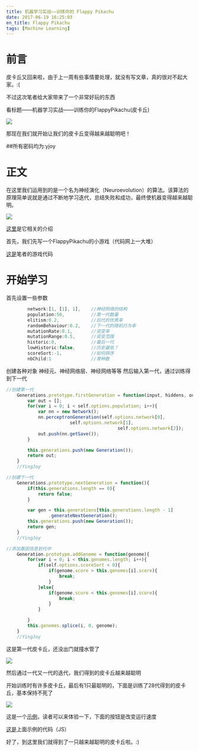 ```yaml
---
title: 机器学习实战——训练你的 Flappy Pikachu
date: 2017-06-19 16:25:03
en_title: Flappy Pikachu
tags: [Machine Learning]
---
```


# 前言

皮卡丘又回来啦，由于上一周有些事情要处理，就没有写文章，真的很对不起大家。:(

不过这次笔者给大家带来了一个非常好玩的东西

看标题——机器学习实战——训练你的FlappyPikachu(皮卡丘)

![](https://blog-10039692.file.myqcloud.com/1496513996832_5531_1496514018583.jpg)

那现在我们就开始让我们的皮卡丘变得越来越聪明吧！

##所有密码均为:yjoy

# 正文

在这里我们运用到的是一个名为神经演化（Neuroevolution）的算法。该算法的原理简单说就是通过不断地学习迭代，总结失败和成功，最终使机器变得越来越聪明。

![](https://blog-10039692.file.myqcloud.com/1496514394443_7803_1496514416812.png)

[这里](http://www.scholarpedia.org/article/Neuroevolution)是它相关的介绍

首先，我们先写一个FlappyPikachu的小游戏（代码网上一大堆）

[这是](http://pan.baidu.com/s/1bpgXJYn)笔者的游戏代码

# 开始学习

首先设置一些参数

```javascript
        network:[1, [1], 1],    //神经网络的结构
        population:50,          //第一代数量
        elitism:0.2,            //后代的优秀率
        randomBehaviour:0.2,    //下一代的随机行为率
        mutationRate:0.1,       //突变率
        mutationRange:0.5,      //突变范围
        historic:0,             //最后一代
        lowHistoric:false,      //历史最低？
        scoreSort:-1,           //如何排序
        nbChild:1               //育种数
```

创建各种对象
神经元、神经网络层、神经网络等等
然后输入第一代，通过训练得到下一代

```javascript
//创建第一代
    Generations.prototype.firstGeneration = function(input, hiddens, output){
        var out = [];
        for(var i = 0; i < self.options.population; i++){
            var nn = new Network();
            nn.perceptronGeneration(self.options.network[0],
                        self.options.network[1],
                                          self.options.network[2]);
            out.push(nn.getSave());
        }

        this.generations.push(new Generation());
        return out;
    }
    //YingJoy
```

```javascript
//创建下一代
    Generations.prototype.nextGeneration = function(){
        if(this.generations.length == 0){
            return false;
        }

        var gen = this.generations[this.generations.length - 1]
                .generateNextGeneration();
        this.generations.push(new Generation());
        return gen;
    }
    //YingJoy
```

```javascript
//添加基因信息到代中
    Generation.prototype.addGenome = function(genome){
        for(var i = 0; i < this.genomes.length; i++){
            if(self.options.scoreSort < 0){
                if(genome.score > this.genomes[i].score){
                    break;
                }
            }else{
                if(genome.score < this.genomes[i].score){
                    break;
                }
            }

        }
        this.genomes.splice(i, 0, genome);
    }
    //YingJoy
```

这是第一代皮卡丘，还没出门就撞水管了

![](https://blog-10039692.file.myqcloud.com/1496517635907_8998_1496517657825.png)

然后通过一代又一代的迭代，我们得到的皮卡丘越来越聪明

开始训练时有许多皮卡丘，最后有1只最聪明的，下面是训练了28代得到的皮卡丘，基本保持不死了

![](https://blog-10039692.file.myqcloud.com/1496517602758_2007_1496517624742.png)

这是一个[示例](https://www.qcloud.com/community/article/www.yingjoy.cn)，读者可以来体验一下，下面的按钮是改变运行速度

[这是](http://pan.baidu.com/s/1nvC13Dn)上面示例的代码（JS）

好了，到这里我们就得到了一只越来越聪明的皮卡丘啦。:)